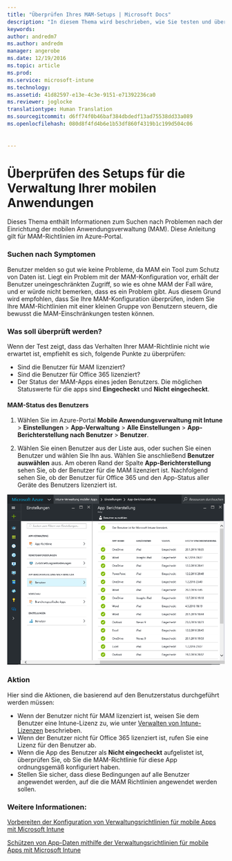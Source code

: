 ```yaml
---
title: "Überprüfen Ihres MAM-Setups | Microsoft Docs"
description: "In diesem Thema wird beschrieben, wie Sie testen und überprüfen können, ob Ihre MAM-Richtlinie ordnungsgemäß eingerichtet wurde und wie erwartet funktioniert."
keywords: 
author: andredm7
ms.author: andredm
manager: angerobe
ms.date: 12/19/2016
ms.topic: article
ms.prod: 
ms.service: microsoft-intune
ms.technology: 
ms.assetid: 41d82597-e13e-4c3e-9151-e71392236ca0
ms.reviewer: joglocke
translationtype: Human Translation
ms.sourcegitcommit: d6ff74f0b46baf384dbdedf13ad75538dd33a089
ms.openlocfilehash: 080d8f4fd4b6e1b53df860f4319b1c199d504c06


---
```


# <a name="validating-your-mobile-application-management-setup"></a>Überprüfen des Setups für die Verwaltung Ihrer mobilen Anwendungen

Dieses Thema enthält Informationen zum Suchen nach Problemen nach der Einrichtung der mobilen Anwendungsverwaltung (MAM). Diese Anleitung gilt für MAM-Richtlinien im Azure-Portal.

### <a name="checking-for-symptoms"></a>Suchen nach Symptomen
Benutzer melden so gut wie keine Probleme, da MAM ein Tool zum Schutz von Daten ist. Liegt ein Problem mit der MAM-Konfiguration vor, erhält der Benutzer uneingeschränkten Zugriff, so wie es ohne MAM der Fall wäre, und er würde nicht bemerken, dass es ein Problem gibt. Aus diesem Grund wird empfohlen, dass Sie Ihre MAM-Konfiguration überprüfen, indem Sie Ihre MAM-Richtlinien mit einer kleinen Gruppe von Benutzern steuern, die bewusst die MAM-Einschränkungen testen können.


### <a name="what-to-check"></a>Was soll überprüft werden?

Wenn der Test zeigt, dass das Verhalten Ihrer MAM-Richtlinie nicht wie erwartet ist, empfiehlt es sich, folgende Punkte zu überprüfen:

- Sind die Benutzer für MAM lizenziert?
- Sind die Benutzer für Office 365 lizenziert?
- Der Status der MAM-Apps eines jeden Benutzers. Die möglichen Statuswerte für die apps sind **Eingecheckt** und **Nicht eingecheckt**.

#### <a name="user-mam-status"></a>MAM-Status des Benutzers
1. Wählen Sie im Azure-Portal **Mobile Anwendungsverwaltung mit Intune** > **Einstellungen** > **App-Verwaltung** > **Alle Einstellungen** > **App-Berichterstellung nach Benutzer** > **Benutzer**.

2. Wählen Sie einen Benutzer aus der Liste aus, oder suchen Sie einen Benutzer und wählen Sie Ihn aus. Wählen Sie anschließend **Benutzer auswählen** aus. Am oberen Rand der Spalte **App-Berichterstellung** sehen Sie, ob der Benutzer für die MAM lizenziert ist. Nachfolgend sehen Sie, ob der Benutzer für Office 365 und den App-Status aller Geräte des Benutzers lizenziert ist.

![App-Statuts für MAM](..\media\ts-mam-user-apps.png)

### <a name="what-to-do"></a>Aktion
Hier sind die Aktionen, die basierend auf den Benutzerstatus durchgeführt werden müssen:

- Wenn der Benutzer nicht für MAM lizenziert ist, weisen Sie dem Benutzer eine Intune-Lizenz zu, wie unter [Verwalten von Intune-Lizenzen](..\get-started\start-with-a-paid-subscription-to-microsoft-intune.md) beschrieben.
- Wenn der Benutzer nicht für Office 365 lizenziert ist, rufen Sie eine Lizenz für den Benutzer ab.
- Wenn die App des Benutzer als **Nicht eingecheckt** aufgelistet ist, überprüfen Sie, ob Sie die MAM-Richtlinie für diese App ordnungsgemäß konfiguriert haben.
- Stellen Sie sicher, dass diese Bedingungen auf alle Benutzer angewendet werden, auf die die MAM Richtlinien angewendet werden sollen.

### <a name="see-also"></a>Weitere Informationen:
[Vorbereiten der Konfiguration von Verwaltungsrichtlinien für mobile Apps mit Microsoft Intune](..\deploy-use\get-ready-to-configure-mobile-app-management-policies-with-microsoft-intune.md)

[Schützen von App-Daten mithilfe der Verwaltungsrichtlinien für mobile Apps mit Microsoft Intune](..\deploy-use\protect-app-data-using-mobile-app-management-policies-with-microsoft-intune.md)



<!--HONumber=Dec16_HO2-->


